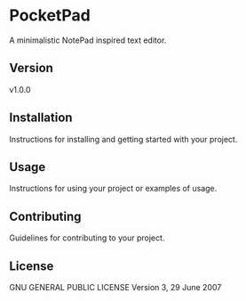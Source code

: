 # PocketPad

A minimalistic NotePad inspired text editor.

## Version

v1.0.0

## Installation

Instructions for installing and getting started with your project.

## Usage

Instructions for using your project or examples of usage.

## Contributing

Guidelines for contributing to your project.

## License

GNU GENERAL PUBLIC LICENSE Version 3, 29 June 2007
